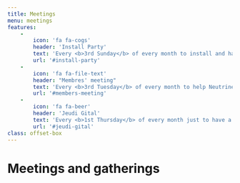 ```yaml
---
title: Meetings
menu: meetings
features:
    -
        icon: 'fa fa-cogs'
        header: 'Install Party'
        text: 'Every <b>3rd Sunday</b> of every month to install and hack stufs.'
        url: '#install-party'
    -
        icon: 'fa fa-file-text'
        header: "Membres' meeting"
        text: 'Every <b>3rd Tuesday</b> of every month to help Neutrinet go ahead.'
        url: '#members-meeting'
    -
        icon: 'fa fa-beer'
        header: 'Jeudi Gital'
        text: 'Every <b>1st Thursday</b> of every month just to have a drink, chat, etc.'
        url: '#jeudi-gital'
class: offset-box
---
```


# Meetings and gatherings